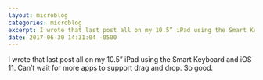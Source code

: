 ```yaml
---
layout: microblog
categories: microblog
excerpt: I wrote that last post all on my 10.5” iPad using the Smart Keyboard and iOS 11. Can’t wait for more apps to support drag and drop. So good.
date: 2017-06-30 14:31:04 -0500
---
```


I wrote that last post all on my 10.5” iPad using the Smart Keyboard and iOS 11. Can’t wait for more apps to support drag and drop. So good.